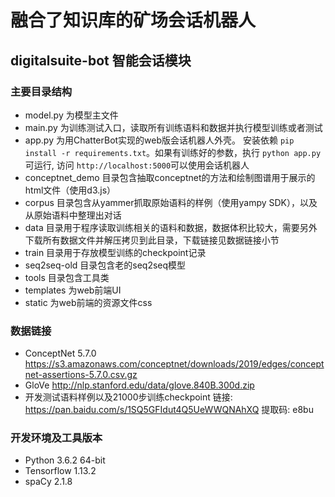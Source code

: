# 融合了知识库的矿场会话机器人
## digitalsuite-bot 智能会话模块

### 主要目录结构
- model.py 为模型主文件
- main.py 为训练测试入口，读取所有训练语料和数据并执行模型训练或者测试
- app.py 为用ChatterBot实现的web版会话机器人外壳。
安装依赖 `pip install -r requirements.txt`。如果有训练好的参数，执行 `python app.py` 可运行, 访问 `http://localhost:5000`可以使用会话机器人
- conceptnet_demo 目录包含抽取conceptnet的方法和绘制图谱用于展示的html文件（使用d3.js）
- corpus 目录包含从yammer抓取原始语料的样例（使用yampy SDK），以及从原始语料中整理出对话
- data 目录用于程序读取训练相关的语料和数据，数据体积比较大，需要另外下载所有数据文件并解压拷贝到此目录，下载链接见数据链接小节
- train 目录用于存放模型训练的checkpoint记录
- seq2seq-old 目录包含老的seq2seq模型
- tools 目录包含工具类
- templates 为web前端UI
- static 为web前端的资源文件css


### 数据链接
- ConceptNet 5.7.0 https://s3.amazonaws.com/conceptnet/downloads/2019/edges/conceptnet-assertions-5.7.0.csv.gz
- GloVe http://nlp.stanford.edu/data/glove.840B.300d.zip
- 开发测试语料样例以及21000步训练checkpoint 链接: https://pan.baidu.com/s/1SQ5GFIdut4Q5UeWWQNAhXQ  提取码: e8bu

### 开发环境及工具版本
- Python 3.6.2 64-bit
- Tensorflow 1.13.2
- spaCy 2.1.8
